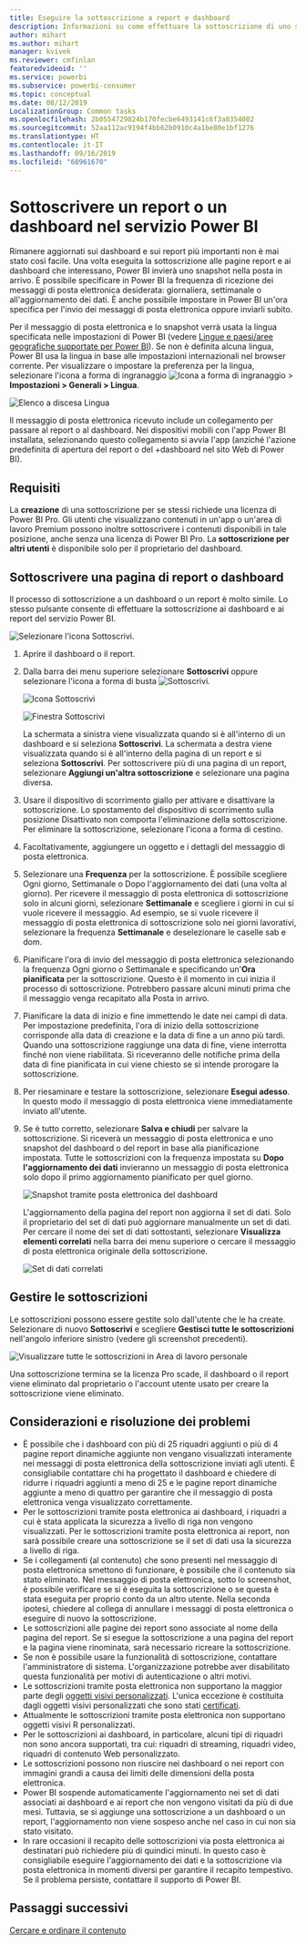 ```yaml
---
title: Eseguire la sottoscrizione a report e dashboard
description: Informazioni su come effettuare la sottoscrizione di uno snapshot di un report o un dashboard di Power BI inviato tramite posta elettronica.
author: mihart
ms.author: mihart
manager: kvivek
ms.reviewer: cmfinlan
featuredvideoid: ''
ms.service: powerbi
ms.subservice: powerbi-consumer
ms.topic: conceptual
ms.date: 08/12/2019
LocalizationGroup: Common tasks
ms.openlocfilehash: 2b0554729824b170fecbe6493141c6f3a8354002
ms.sourcegitcommit: 52aa112ac9194f4bb62b0910c4a1be80e1bf1276
ms.translationtype: HT
ms.contentlocale: it-IT
ms.lasthandoff: 09/16/2019
ms.locfileid: "68961670"
---
```

# <a name="subscribe-to-a-report-or-dashboard-in-the-power-bi-service"></a>Sottoscrivere un report o un dashboard nel servizio Power BI 
Rimanere aggiornati sui dashboard e sui report più importanti non è mai stato così facile. Una volta eseguita la sottoscrizione alle pagine report e ai dashboard che interessano, Power BI invierà uno snapshot nella posta in arrivo. È possibile specificare in Power BI la frequenza di ricezione dei messaggi di posta elettronica desiderata: giornaliera, settimanale o all'aggiornamento dei dati. È anche possibile impostare in Power BI un'ora specifica per l'invio dei messaggi di posta elettronica oppure inviarli subito.  

Per il messaggio di posta elettronica e lo snapshot verrà usata la lingua specificata nelle impostazioni di Power BI (vedere [Lingue e paesi/aree geografiche supportate per Power BI](../supported-languages-countries-regions.md)). Se non è definita alcuna lingua, Power BI usa la lingua in base alle impostazioni internazionali nel browser corrente. Per visualizzare o impostare la preferenza per la lingua, selezionare l'icona a forma di ingranaggio ![Icona a forma di ingranaggio](./media/end-user-subscribe/power-bi-settings-icon.png) > **Impostazioni > Generali > Lingua**. 

![Elenco a discesa Lingua](./media/end-user-subscribe/power-bi-language.png)

Il messaggio di posta elettronica ricevuto include un collegamento per passare al report o al dashboard. Nei dispositivi mobili con l'app Power BI installata, selezionando questo collegamento si avvia l'app (anziché l'azione predefinita di apertura del report o del +dashboard nel sito Web di Power BI).


## <a name="requirements"></a>Requisiti
La **creazione** di una sottoscrizione per se stessi richiede una licenza di Power BI Pro. Gli utenti che visualizzano contenuti in un'app o un'area di lavoro Premium possono inoltre sottoscrivere i contenuti disponibili in tale posizione, anche senza una licenza di Power BI Pro. La **sottoscrizione per altri utenti** è disponibile solo per il proprietario del dashboard. 

## <a name="subscribe-to-a-dashboard-or-a-report-page"></a>Sottoscrivere una pagina di report o dashboard
Il processo di sottoscrizione a un dashboard o un report è molto simile. Lo stesso pulsante consente di effettuare la sottoscrizione ai dashboard e ai report del servizio Power BI.
 
![Selezionare l'icona Sottoscrivi](./media/end-user-subscribe/power-bi-subscribe-orientation.png).

1. Aprire il dashboard o il report.
2. Dalla barra dei menu superiore selezionare **Sottoscrivi** oppure selezionare l'icona a forma di busta ![Sottoscrivi](./media/end-user-subscribe/power-bi-icon-envelope.png).
   
   ![Icona Sottoscrivi](./media/end-user-subscribe/power-bi-subscribe-icon.png)

   ![Finestra Sottoscrivi](./media/end-user-subscribe/power-bi-emails-newest.png)
    
    La schermata a sinistra viene visualizzata quando si è all'interno di un dashboard e si seleziona **Sottoscrivi**. La schermata a destra viene visualizzata quando si è all'interno della pagina di un report e si seleziona **Sottoscrivi**. Per sottoscrivere più di una pagina di un report, selezionare **Aggiungi un'altra sottoscrizione** e selezionare una pagina diversa. 

4. Usare il dispositivo di scorrimento giallo per attivare e disattivare la sottoscrizione.  Lo spostamento del dispositivo di scorrimento sulla posizione Disattivato non comporta l'eliminazione della sottoscrizione. Per eliminare la sottoscrizione, selezionare l'icona a forma di cestino.

5. Facoltativamente, aggiungere un oggetto e i dettagli del messaggio di posta elettronica. 

5. Selezionare una **Frequenza** per la sottoscrizione.  È possibile scegliere Ogni giorno, Settimanale o Dopo l'aggiornamento dei dati (una volta al giorno).  Per ricevere il messaggio di posta elettronica di sottoscrizione solo in alcuni giorni, selezionare **Settimanale** e scegliere i giorni in cui si vuole ricevere il messaggio.  Ad esempio, se si vuole ricevere il messaggio di posta elettronica di sottoscrizione solo nei giorni lavorativi, selezionare la frequenza **Settimanale** e deselezionare le caselle sab e dom.   

6. Pianificare l'ora di invio del messaggio di posta elettronica selezionando la frequenza Ogni giorno o Settimanale e specificando un'**Ora** **pianificata** per la sottoscrizione.  Questo è il momento in cui inizia il processo di sottoscrizione. Potrebbero passare alcuni minuti prima che il messaggio venga recapitato alla Posta in arrivo.    

7. Pianificare la data di inizio e fine immettendo le date nei campi di data. Per impostazione predefinita, l'ora di inizio della sottoscrizione corrisponde alla data di creazione e la data di fine a un anno più tardi. Quando una sottoscrizione raggiunge una data di fine, viene interrotta finché non viene riabilitata.  Si riceveranno delle notifiche prima della data di fine pianificata in cui viene chiesto se si intende prorogare la sottoscrizione.     

8. Per riesaminare e testare la sottoscrizione, selezionare **Esegui adesso**.  In questo modo il messaggio di posta elettronica viene immediatamente inviato all'utente. 

8. Se è tutto corretto, selezionare **Salva e chiudi** per salvare la sottoscrizione. Si riceverà un messaggio di posta elettronica e uno snapshot del dashboard o del report in base alla pianificazione impostata. Tutte le sottoscrizioni con la frequenza impostata su **Dopo l'aggiornamento dei dati** invieranno un messaggio di posta elettronica solo dopo il primo aggiornamento pianificato per quel giorno.
   
   ![Snapshot tramite posta elettronica del dashboard](media/end-user-subscribe/power-bi-subscribe-email.png)
   
    L'aggiornamento della pagina del report non aggiorna il set di dati. Solo il proprietario del set di dati può aggiornare manualmente un set di dati. Per cercare il nome dei set di dati sottostanti, selezionare **Visualizza elementi correlati** nella barra dei menu superiore o cercare il messaggio di posta elettronica originale della sottoscrizione.
   
    ![Set di dati correlati](./media/end-user-subscribe/power-bi-view-related-screen.png)


## <a name="manage-your-subscriptions"></a>Gestire le sottoscrizioni
Le sottoscrizioni possono essere gestite solo dall'utente che le ha create. Selezionare di nuovo **Sottoscrivi** e scegliere **Gestisci tutte le sottoscrizioni** nell'angolo inferiore sinistro (vedere gli screenshot precedenti). 

![Visualizzare tutte le sottoscrizioni in Area di lavoro personale](./media/end-user-subscribe/power-bi-manage.png)

Una sottoscrizione termina se la licenza Pro scade, il dashboard o il report viene eliminato dal proprietario o l'account utente usato per creare la sottoscrizione viene eliminato.

## <a name="considerations-and-troubleshooting"></a>Considerazioni e risoluzione dei problemi
* È possibile che i dashboard con più di 25 riquadri aggiunti o più di 4 pagine report dinamiche aggiunte non vengano visualizzati interamente nei messaggi di posta elettronica della sottoscrizione inviati agli utenti. È consigliabile contattare chi ha progettato il dashboard e chiedere di ridurre i riquadri aggiunti a meno di 25 e le pagine report dinamiche aggiunte a meno di quattro per garantire che il messaggio di posta elettronica venga visualizzato correttamente.  
* Per le sottoscrizioni tramite posta elettronica ai dashboard, i riquadri a cui è stata applicata la sicurezza a livello di riga non vengono visualizzati.  Per le sottoscrizioni tramite posta elettronica ai report, non sarà possibile creare una sottoscrizione se il set di dati usa la sicurezza a livello di riga.
* Se i collegamenti (al contenuto) che sono presenti nel messaggio di posta elettronica smettono di funzionare, è possibile che il contenuto sia stato eliminato. Nel messaggio di posta elettronica, sotto lo screenshot, è possibile verificare se si è eseguita la sottoscrizione o se questa è stata eseguita per proprio conto da un altro utente. Nella seconda ipotesi, chiedere al collega di annullare i messaggi di posta elettronica o eseguire di nuovo la sottoscrizione.
* Le sottoscrizioni alle pagine dei report sono associate al nome della pagina del report. Se si esegue la sottoscrizione a una pagina del report e la pagina viene rinominata, sarà necessario ricreare la sottoscrizione.
* Se non è possibile usare la funzionalità di sottoscrizione, contattare l'amministratore di sistema. L'organizzazione potrebbe aver disabilitato questa funzionalità per motivi di autenticazione o altri motivi.  
* Le sottoscrizioni tramite posta elettronica non supportano la maggior parte degli [oggetti visivi personalizzati](../power-bi-custom-visuals.md).  L'unica eccezione è costituita dagli oggetti visivi personalizzati che sono stati [certificati](../power-bi-custom-visuals-certified.md).  
* Attualmente le sottoscrizioni tramite posta elettronica non supportano oggetti visivi R personalizzati.  
* Per le sottoscrizioni ai dashboard, in particolare, alcuni tipi di riquadri non sono ancora supportati,  tra cui: riquadri di streaming, riquadri video, riquadri di contenuto Web personalizzato.     
* Le sottoscrizioni possono non riuscire nei dashboard o nei report con immagini grandi a causa dei limiti delle dimensioni della posta elettronica.    
* Power BI sospende automaticamente l'aggiornamento nei set di dati associati ai dashboard e ai report che non vengono visitati da più di due mesi.  Tuttavia, se si aggiunge una sottoscrizione a un dashboard o un report, l'aggiornamento non viene sospeso anche nel caso in cui non sia stato visitato.
* In rare occasioni il recapito delle sottoscrizioni via posta elettronica ai destinatari può richiedere più di quindici minuti.  In questo caso è consigliabile eseguire l'aggiornamento dei dati e la sottoscrizione via posta elettronica in momenti diversi per garantire il recapito tempestivo.  Se il problema persiste, contattare il supporto di Power BI.

## <a name="next-steps"></a>Passaggi successivi

[Cercare e ordinare il contenuto](end-user-search-sort.md)
